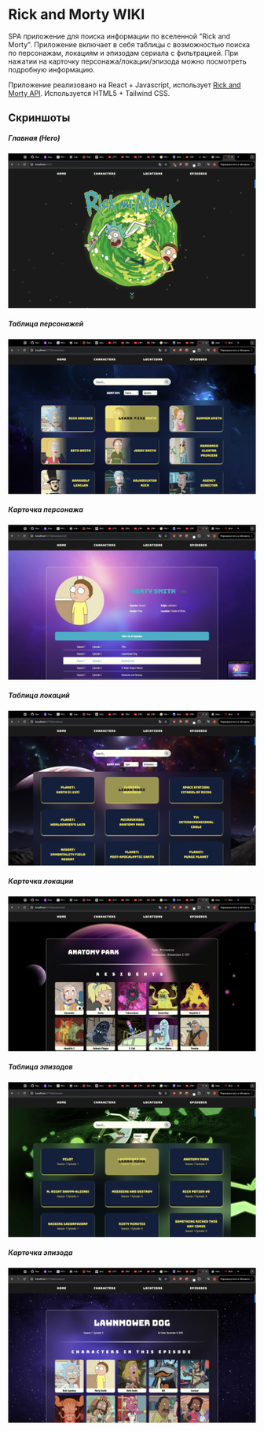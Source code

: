# Rick and Morty WIKI

SPA приложение для поиска информации по вселенной "Rick and Morty". Приложение включает в себя таблицы с возможностью поиска по персонажам, локациям и эпизодам сериала с фильтрацией. При нажатии на карточку персонажа/локации/эпизода можно посмотреть подробную информацию.

Приложение реализовано на React + Javascript, использует [Rick and Morty API](https://rickandmortyapi.com/documentation). Используется HTML5 + Tailwind CSS.

## Скриншоты

##### Главная (Hero)
![main](https://github.com/AAAnanastya/rick-and-morty-app/blob/main/Preview/Main.png)
##### Таблица персонажей
![characters](https://github.com/AAAnanastya/rick-and-morty-app/blob/main/Preview/Chars_tab.png)
##### Карточка персонажа
![character](https://github.com/AAAnanastya/rick-and-morty-app/blob/main/Preview/Char_card.png)
##### Таблица локаций
![locations](https://github.com/AAAnanastya/rick-and-morty-app/blob/main/Preview/Loc_tab.png)
##### Карточка локации
![location](https://github.com/AAAnanastya/rick-and-morty-app/blob/main/Preview/Loc_card.png)
##### Таблица эпизодов
![episodes](https://github.com/AAAnanastya/rick-and-morty-app/blob/main/Preview/Ep_tab.png)
##### Карточка эпизода
![episode](https://github.com/AAAnanastya/rick-and-morty-app/blob/main/Preview/Ep_card.png)


